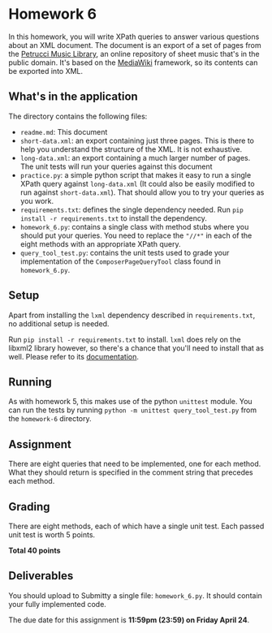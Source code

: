 # Homework 6

In this homework, you will write XPath queries to answer various questions about an XML document. The document is an export of a set of pages from the [Petrucci Music Library](https://imslp.org/), an online repository of sheet music that's in the public domain. It's based on the [MediaWiki](https://www.mediawiki.org/wiki/MediaWiki) framework, so its contents can be exported into XML.

## What's in the application

The directory contains the following files:

- `readme.md`: This document
- `short-data.xml`: an export containing just three pages. This is there to help you understand the structure of the XML. It is not exhaustive.
- `long-data.xml`: an export containing a much larger number of pages. The unit tests will run your queries against this document
- `practice.py`: a simple python script that makes it easy to run a single XPath query against `long-data.xml` (It could also be easily modified to run against `short-data.xml`). That should allow you to try your queries as you work.
- `requirements.txt`: defines the single dependency needed. Run `pip install -r requirements.txt` to install the dependency.
- `homework_6.py`: contains a single class with method stubs where you should put your queries. You need to replace the `"//*"` in each of the eight methods with an appropriate XPath query.
- `query_tool_test.py`: contains the unit tests used to grade your implementation of the `ComposerPageQueryTool` class found in `homework_6.py`.

## Setup

Apart from installing the `lxml` dependency described in `requirements.txt`, no additional setup is needed.

Run `pip install -r requirements.txt` to install. `lxml` does rely on the libxml2 library however, so there's a chance that you'll need to install that as well. Please refer to its [documentation](https://lxml.de/installation.html).

## Running

As with homework 5, this makes use of the python `unittest` module. You can run the tests by running `python -m unittest query_tool_test.py` from the `homework-6` directory. 

## Assignment

There are eight queries that need to be implemented, one for each method. What they should return is specified in the comment string that precedes each method.

## Grading

There are eight methods, each of which have a single unit test. Each passed unit test is worth 5 points.

**Total 40 points**

## Deliverables

You should upload to Submitty a single file: `homework_6.py`. It should contain your fully implemented code.

The due date for this assignment is **11:59pm (23:59) on Friday April 24**.
